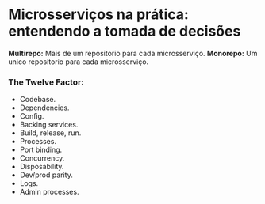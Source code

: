 <h1>Microsserviços na prática: entendendo a tomada de decisões</h1>

<strong>Multirepo:</strong> Mais de um repositorio para cada microsserviço.
<strong>Monorepo:</strong> Um unico repositorio para cada microsserviço.

<h3>The Twelve Factor:</h3>
<ul>
<li>Codebase.</li>
<li>Dependencies.</li>
<li>Config.</li>
<li>Backing services.</li>
<li>Build, release, run.</li>
<li>Processes.</li>
<li>Port binding.</li>
<li>Concurrency.</li>
<li>Disposability.</li>
<li>Dev/prod parity.</li>
<li>Logs.</li>
<li>Admin processes.</li>
</ul>